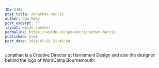 ```yaml
---
ID: 3403
post_title: Jonathan Harris
author: Dan Maby
post_excerpt: ""
layout: wpldn_speaker
permalink: https://wpldn.uk/speaker/jonathan-harris
published: true
post_date: 2014-07-01 21:46:04
---
```

Jonathan is a Creative Director at Harrisment Design and also the designer behind the logo of WordCamp Bournemouth!